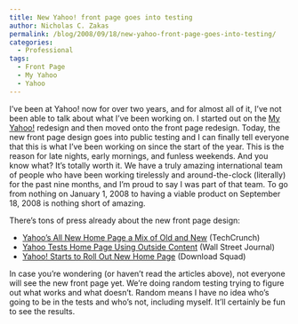 ```yaml
---
title: New Yahoo! front page goes into testing
author: Nicholas C. Zakas
permalink: /blog/2008/09/18/new-yahoo-front-page-goes-into-testing/
categories:
  - Professional
tags:
  - Front Page
  - My Yahoo
  - Yahoo
---
```

I&#8217;ve been at Yahoo! now for over two years, and for almost all of it, I&#8217;ve not been able to talk about what I&#8217;ve been working on. I started out on the [My Yahoo!][1] redesign and then moved onto the front page redesign. Today, the new front page design goes into public testing and I can finally tell everyone that this is what I&#8217;ve been working on since the start of the year. This is the reason for late nights, early mornings, and funless weekends. And you know what? It&#8217;s totally worth it. We have a truly amazing international team of people who have been working tirelessly and around-the-clock (literally) for the past nine months, and I&#8217;m proud to say I was part of that team. To go from nothing on January 1, 2008 to having a viable product on September 18, 2008 is nothing short of amazing.

There&#8217;s tons of press already about the new front page design:

  * [Yahoo&#8217;s All New Home Page a Mix of Old and New][2] (TechCrunch)
  * [Yahoo Tests Home Page Using Outside Content][3] (Wall Street Journal)
  * [Yahoo! Starts to Roll Out New Home Page][4] (Download Squad)

In case you&#8217;re wondering (or haven&#8217;t read the articles above), not everyone will see the new front page yet. We&#8217;re doing random testing trying to figure out what works and what doesn&#8217;t. Random means I have no idea who&#8217;s going to be in the tests and who&#8217;s not, including myself. It&#8217;ll certainly be fun to see the results.

 [1]: http://my.yahoo.com
 [2]: http://www.techcrunch.com/2008/09/17/yahoos-all-new-home-page-a-mix-of-old-and-new/
 [3]: http://online.wsj.com/article/SB122171022399351495.html?mod=article-outset-box
 [4]: http://www.downloadsquad.com/2008/09/18/yahoo-starts-to-roll-out-new-homepage/
